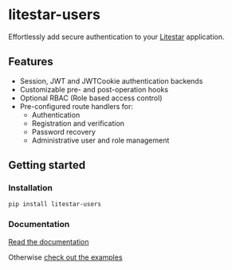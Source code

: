 # litestar-users

Effortlessly add secure authentication to your [Litestar](https://litestar.dev/) application.

## Features

- Session, JWT and JWTCookie authentication backends
- Customizable pre- and post-operation hooks
- Optional RBAC (Role based access control)
- Pre-configured route handlers for:
  - Authentication
  - Registration and verification
  - Password recovery
  - Administrative user and role management

## Getting started

### Installation

`pip install litestar-users`

### Documentation

[Read the documentation](https://mvbosch.github.io/litestar-users/)

Otherwise [check out the examples](https://github.com/mvbosch/litestar-users/tree/main/examples)
